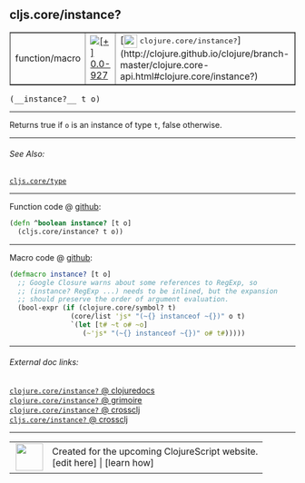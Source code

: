 ## cljs.core/instance?



 <table border="1">
<tr>
<td>function/macro</td>
<td><a href="https://github.com/cljsinfo/cljs-api-docs/tree/0.0-927"><img valign="middle" alt="[+] 0.0-927" title="Added in 0.0-927" src="https://img.shields.io/badge/+-0.0--927-lightgrey.svg"></a> </td>
<td>
[<img height="24px" valign="middle" src="http://i.imgur.com/1GjPKvB.png"> <samp>clojure.core/instance?</samp>](http://clojure.github.io/clojure/branch-master/clojure.core-api.html#clojure.core/instance?)
</td>
</tr>
</table>


 <samp>
(__instance?__ t o)<br>
</samp>

---

Returns true if `o` is an instance of type `t`, false otherwise.



---


###### See Also:

[`cljs.core/type`](../cljs.core/type.md)<br>

---




Function code @ [github](https://github.com/clojure/clojurescript/blob/r2342/src/cljs/cljs/core.cljs#L536-L537):

```clj
(defn ^boolean instance? [t o]
  (cljs.core/instance? t o))
```

<!--
Repo - tag - source tree - lines:

 <pre>
clojurescript @ r2342
└── src
    └── cljs
        └── cljs
            └── <ins>[core.cljs:536-537](https://github.com/clojure/clojurescript/blob/r2342/src/cljs/cljs/core.cljs#L536-L537)</ins>
</pre>

-->

---

Macro code @ [github](https://github.com/clojure/clojurescript/blob/r2342/src/clj/cljs/core.clj#L336-L343):

```clj
(defmacro instance? [t o]
  ;; Google Closure warns about some references to RegExp, so
  ;; (instance? RegExp ...) needs to be inlined, but the expansion
  ;; should preserve the order of argument evaluation.
  (bool-expr (if (clojure.core/symbol? t)
               (core/list 'js* "(~{} instanceof ~{})" o t)
               `(let [t# ~t o# ~o]
                  (~'js* "(~{} instanceof ~{})" o# t#)))))
```

<!--
Repo - tag - source tree - lines:

 <pre>
clojurescript @ r2342
└── src
    └── clj
        └── cljs
            └── <ins>[core.clj:336-343](https://github.com/clojure/clojurescript/blob/r2342/src/clj/cljs/core.clj#L336-L343)</ins>
</pre>
-->

---


###### External doc links:

[`clojure.core/instance?` @ clojuredocs](http://clojuredocs.org/clojure.core/instance_q)<br>
[`clojure.core/instance?` @ grimoire](http://conj.io/store/v1/org.clojure/clojure/1.7.0-beta3/clj/clojure.core/instance%3F/)<br>
[`clojure.core/instance?` @ crossclj](http://crossclj.info/fun/clojure.core/instance%3F.html)<br>
[`cljs.core/instance?` @ crossclj](http://crossclj.info/fun/cljs.core.cljs/instance%3F.html)<br>

---

 <table>
<tr><td>
<img valign="middle" align="right" width="48px" src="http://i.imgur.com/Hi20huC.png">
</td><td>
Created for the upcoming ClojureScript website.<br>
[edit here] | [learn how]
</td></tr></table>

[edit here]:https://github.com/cljsinfo/cljs-api-docs/blob/master/cljsdoc/cljs.core/instanceQMARK.cljsdoc
[learn how]:https://github.com/cljsinfo/cljs-api-docs/wiki/cljsdoc-files

<!--

This information was too distracting to show to readers, but I'll leave it
commented here since it is helpful to:

- pretty-print the data used to generate this document
- and show how to retrieve that data



The API data for this symbol:

```clj
{:description "Returns true if `o` is an instance of type `t`, false otherwise.",
 :return-type boolean,
 :ns "cljs.core",
 :name "instance?",
 :signature ["[t o]"],
 :history [["+" "0.0-927"]],
 :type "function/macro",
 :related ["cljs.core/type"],
 :full-name-encode "cljs.core/instanceQMARK",
 :source {:code "(defn ^boolean instance? [t o]\n  (cljs.core/instance? t o))",
          :title "Function code",
          :repo "clojurescript",
          :tag "r2342",
          :filename "src/cljs/cljs/core.cljs",
          :lines [536 537]},
 :extra-sources [{:code "(defmacro instance? [t o]\n  ;; Google Closure warns about some references to RegExp, so\n  ;; (instance? RegExp ...) needs to be inlined, but the expansion\n  ;; should preserve the order of argument evaluation.\n  (bool-expr (if (clojure.core/symbol? t)\n               (core/list 'js* \"(~{} instanceof ~{})\" o t)\n               `(let [t# ~t o# ~o]\n                  (~'js* \"(~{} instanceof ~{})\" o# t#)))))",
                  :title "Macro code",
                  :repo "clojurescript",
                  :tag "r2342",
                  :filename "src/clj/cljs/core.clj",
                  :lines [336 343]}],
 :full-name "cljs.core/instance?",
 :clj-symbol "clojure.core/instance?"}

```

Retrieve the API data for this symbol:

```clj
;; from Clojure REPL
(require '[clojure.edn :as edn])
(-> (slurp "https://raw.githubusercontent.com/cljsinfo/cljs-api-docs/catalog/cljs-api.edn")
    (edn/read-string)
    (get-in [:symbols "cljs.core/instance?"]))
```

-->

